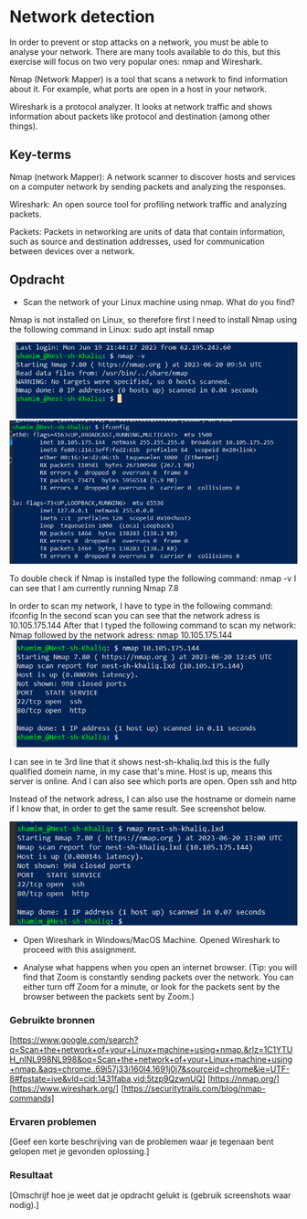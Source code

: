 # Network detection

In order to prevent or stop attacks on a network, you must be able to analyse your network. There are many tools available to do this, but this exercise will focus on two very popular ones: nmap and Wireshark.

Nmap (Network Mapper) is a tool that scans a network to find information about it. For example, what ports are open in a host in your network.

Wireshark is a protocol analyzer. It looks at network traffic and shows information about packets like protocol and destination (among other things).

## Key-terms

Nmap (network Mapper): A network scanner to discover hosts and services on a computer network by sending packets and analyzing the responses.

Wireshark: An open source tool for profiling network traffic and analyzing packets.

Packets: Packets in networking are units of data that contain information, such as source and destination addresses, used for communication between devices over a network.

## Opdracht

- Scan the network of your Linux machine using nmap. What do you find?

Nmap is not installed on Linux, so therefore first I need to install Nmap using the following command in Linux: sudo apt install nmap

![Nmap_installed](/00_includes/Sec-1/Nmap_installed.PNG) ![Network_scan](/00_includes/Sec-1/Network_scan.PNG)

To double check if Nmap is installed type the following command: nmap -v
I can see that I am currently running Nmap 7.8

In order to scan my network, I have to type in the following command: ifconfig
In the second scan you can see that the network adress is 10.105.175.144
After that I typed the following command to scan my network:
Nmap followed by the network adress: nmap 10.105.175.144 
![Nmap_scan_IP](/00_includes/Sec-1/Nmap_scan_IP.PNG)

I can see in te 3rd line that it shows nest-sh-khaliq.lxd this is the fully qualified domein name, in my case that's mine. Host is up, means this server is online.
And I can also see which ports are open. 
Open ssh and http

Instead of the network adress, I can also use the hostname or domein name if I know that, in order to get the same result. See screenshot below.

![Nmap_scan_hostname](/00_includes/Sec-1/Nmap_scan_hostname.PNG)

- Open Wireshark in Windows/MacOS Machine. 
Opened Wireshark to proceed with this assignment.

- Analyse what happens when you open an internet browser. (Tip: you will find that Zoom is constantly sending packets over the network. You can either turn off Zoom for a minute, or look for the packets sent by the browser between the packets sent by Zoom.)


### Gebruikte bronnen

[https://www.google.com/search?q=Scan+the+network+of+your+Linux+machine+using+nmap.&rlz=1C1YTUH_nlNL998NL998&oq=Scan+the+network+of+your+Linux+machine+using+nmap.&aqs=chrome..69i57j33i160l4.1691j0j7&sourceid=chrome&ie=UTF-8#fpstate=ive&vld=cid:1431faba,vid:5tzp9QzwnUQ]
[https://nmap.org/]
[https://www.wireshark.org/]
[https://securitytrails.com/blog/nmap-commands]

### Ervaren problemen
[Geef een korte beschrijving van de problemen waar je tegenaan bent gelopen met je gevonden oplossing.]

### Resultaat
[Omschrijf hoe je weet dat je opdracht gelukt is (gebruik screenshots waar nodig).]